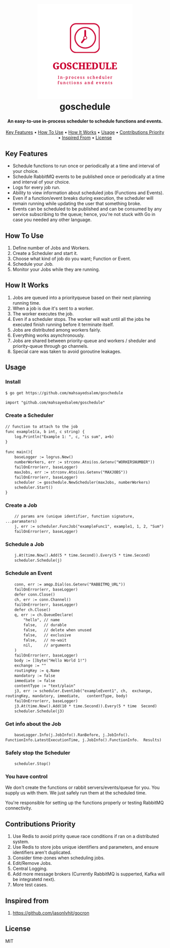<h1 align="center">
  <br>
  <img src="assets/logo.jpg" alt="Markdownify" width="300">
  <br>
  goschedule
  <br>
</h1>

<h4 align="center">An easy-to-use in-process scheduler to schedule functions and events.</h4>

<p align="center">
  <a href="#key-features">Key Features</a> •
  <a href="#how-to-use">How To Use</a> •
  <a href="#how-it-works">How It Works</a> •
  <a href="#usage">Usage</a> •
  <a href="#contribution-priority">Contributions Priority</a> •
  <a href="#inspired-from">Inspired From</a> •
  <a href="#license">License</a>
</p>

## Key Features

* Schedule functions to run once or periodically at a time and interval of your choice.
* Schedule RabbitMQ events to be published once or periodically at a time and interval of your choice.
* Logs for every job run.  
* Ability to view information about scheduled jobs (Functions and Events).
* Even if a function/event breaks during execution, the scheduler will remain running while updating the user that something broke.
* Events can be scheduled to be published and can be consumed by any service subscribing to the queue; hence, you're not stuck with Go in case you needed any other language.

## How To Use

1. Define number of Jobs and Workers.
2. Create a Scheduler and start it. 
3. Choose what kind of job do you want; Function or Event.
4. Schedule your Job. 
5. Monitor your Jobs while they are running.

## How It Works

1. Jobs are queued into a priorityqueue based on their next planning running time. 
2. When a job is due it's sent to a worker.
3. The worker executes the job.
4. Even if a scheduler stops. The worker will wait until all the jobs he executed finish running before it terminate itself.
5. Jobs are distributed among workers fairly. 
6. Everything works asynchronously.
7. Jobs are shared between priority-queue and workers / sheduler and priority-queue through go channels.
8. Special care was taken to avoid goroutine leakages.
## Usage

### Install

```sh
$ go get https://github.com/mahsayedsalem/goschedule
```

```
import "github.com/mahsayedsalem/goschedule"
```

### Create a Scheduler

```
// function to attach to the job
func example1(a, b int, c string) {
	log.Println("Example 1: ", c, "is sum", a+b)
}

func main(){
    baseLogger := logrus.New()
    numberWorkers, err := strconv.Atoi(os.Getenv("WORKERSNUMBER"))
    failOnError(err, baseLogger)
    maxJobs, err := strconv.Atoi(os.Getenv("MAXJOBS"))
    failOnError(err, baseLogger)
    scheduler := goschedule.NewScheduler(maxJobs, numberWorkers)
    scheduler.Start()
}
```

### Create a Job
```
    // params are (unique identifier, function signature, ...paramaters)
    j, err := scheduler.FuncJob("exampleFunc1", example1, 1, 2, "Sum")
    failOnError(err, baseLogger)
```

### Schedule a Job
```
    j.At(time.Now().Add(5 * time.Second)).Every(5 * time.Second)
    scheduler.Schedule(j)
```

### Schedule an Event
```
    conn, err := amqp.Dial(os.Getenv("RABBITMQ_URL"))
    failOnError(err, baseLogger)
    defer conn.Close()  
    ch, err := conn.Channel()
    failOnError(err, baseLogger)
    defer ch.Close()
    q, err := ch.QueueDeclare(
    	"hello", // name
    	false,   // durable
    	false,   // delete when unused
    	false,   // exclusive
    	false,   // no-wait
    	nil,     // arguments
    )
    failOnError(err, baseLogger)
    body := []byte("Hello World 1!")
    exchange := ""
    routingKey := q.Name
    mandatory := false
    immediate := false
    contentType := "text/plain" 
    j3, err := scheduler.EventJob("exampleEvent1", ch,  exchange, routingKey, mandatory, immediate,   contentType, body)
    failOnError(err, baseLogger)
    j3.At(time.Now().Add(10 * time.Second)).Every(5 * time  Second)
    scheduler.Schedule(j3)
```

### Get info about the Job

```
    baseLogger.Info(j.JobInfo().RanBefore, j.JobInfo(). FunctionInfo.LatestExecutionTime, j.JobInfo().FunctionInfo.  Results)
```

### Safely stop the Scheduler

```
    scheduler.Stop()
```

### You have control

We don't create the functions or rabbit servers/events/queue for you. You supply us with them. We just safely run them at the scheduled time.

You're responsible for setting up the functions properly or testing RabbitMQ connectivity.

## Contributions Priority

1. Use Redis to avoid pririty queue race conditions if ran on a distributed system. 
2. Use Redis to store jobs unique identifiers and parameters, and ensure identifiers aren't duplicated.
3. Consider time-zones when scheduling jobs.
4. Edit/Remove Jobs.
5. Central Logging.
6. Add more message brokers (Currently RabbitMQ is supperted, Kafka will be integratetd next).
7. More test cases.


## Inspired from

1. https://github.com/jasonlvhit/gocron

## License

MIT
